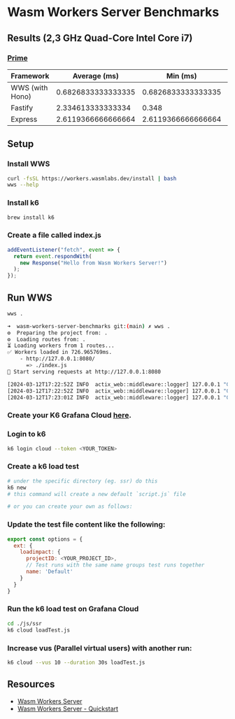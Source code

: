 # Wasm Workers Server Benchmarks

## Results (2,3 GHz Quad-Core Intel Core i7)

### [Prime](https://github.com/hwclass/wasm-workers-server-benchmarks/tree/main/js/prime)

| Framework        | Average (ms)       | Min (ms)            | Max (ms)           |
| ------------     | ----------         | ------------------- | ------------------ |
| WWS (with Hono)  | 0.6826833333333335 | 0.6826833333333335  | 0.6826833333333335 |
| Fastify          | 2.334613333333334  | 0.348               | 7.228              |
| Express          | 2.6119366666666664 | 2.6119366666666664  | 2.6119366666666664 |

## Setup

### Install WWS

```sh
curl -fsSL https://workers.wasmlabs.dev/install | bash
wws --help
```

### Install k6

```sh
brew install k6
```

### Create a file called index.js

```js
addEventListener("fetch", event => {
  return event.respondWith(
    new Response("Hello from Wasm Workers Server!")
  );
});
```

## Run WWS

```sh
wws .

➜  wasm-workers-server-benchmarks git:(main) ✗ wws .
⚙️  Preparing the project from: .
⚙️  Loading routes from: .
⏳ Loading workers from 1 routes...
✅ Workers loaded in 726.965769ms.
    - http://127.0.0.1:8080/
      => ./index.js
🚀 Start serving requests at http://127.0.0.1:8080

[2024-03-12T17:22:52Z INFO  actix_web::middleware::logger] 127.0.0.1 "GET / HTTP/1.1" 200 31 "-" "Mozilla/5.0 (Macintosh; Intel Mac OS X 10_15_7) AppleWebKit/537.36 (KHTML, like Gecko) Chrome/122.0.0.0 Safari/537.36" 0.113979
[2024-03-12T17:22:52Z INFO  actix_web::middleware::logger] 127.0.0.1 "GET /favicon.ico HTTP/1.1" 404 0 "http://127.0.0.1:8080/" "Mozilla/5.0 (Macintosh; Intel Mac OS X 10_15_7) AppleWebKit/537.36 (KHTML, like Gecko) Chrome/122.0.0.0 Safari/537.36" 0.000036
[2024-03-12T17:23:01Z INFO  actix_web::middleware::logger] 127.0.0.1 "GET / HTTP/1.1" 200 31 "-" "Mozilla/5.0 (Macintosh; Intel Mac OS X 10_15_7) AppleWebKit/537.36 (KHTML, like Gecko) Chrome/122.0.0.0 Safari/537.36" 0.076056
```

### Create your K6 Grafana Cloud [here](https://grafana.com/docs/k6/latest/get-started/running-k6/).

### Login to k6

```sh
k6 login cloud --token <YOUR_TOKEN>
```

### Create a k6 load test

```sh
# under the specific directory (eg. ssr) do this
k6 new
# this command will create a new default `script.js` file

# or you can create your own as follows:
```

### Update the test file content like the following:

```js
export const options = {
  ext: {
    loadimpact: {
      projectID: <YOUR_PROJECT_ID>,
      // Test runs with the same name groups test runs together
      name: 'Default'
    }
  }
}
```

### Run the k6 load test on Grafana Cloud

```sh
cd ./js/ssr
k6 cloud loadTest.js
```

### Increase vus (Parallel virtual users) with another run:

```sh
k6 cloud --vus 10 --duration 30s loadTest.js
```

## Resources

- [Wasm Workers Server](https://workers.wasmlabs.dev/)
- [Wasm Workers Server - Quickstart](https://workers.wasmlabs.dev/docs/get-started/quickstart)

